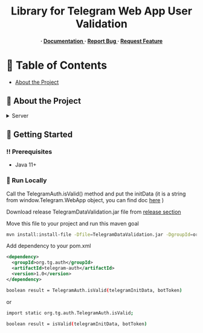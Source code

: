 <div align='center'>

<h1>Library for Telegram Web App User Validation</h1>

<h4> <span> · </span> <a href="https://github.com/tofitaV/TelegramDataValidation/blob/master/README.md"> Documentation </a> <span> · </span> <a href="https://github.com/tofitaV/TelegramDataValidation/issues"> Report Bug </a> <span> · </span> <a href="https://github.com/tofitaV/TelegramDataValidation/issues"> Request Feature </a> </h4>


</div>

# :notebook_with_decorative_cover: Table of Contents

- [About the Project](#star2-about-the-project)


## :star2: About the Project
<details> <summary>Server</summary> <ul>
<li><a href="">Java 11+</a></li>
</ul> </details>

## :toolbox: Getting Started

### :bangbang: Prerequisites

- Java 11+


### :running: Run Locally
Call the TelegramAuth.isValid() method and put the initData (it is a string from window.Telegram.WebApp object, you can find doc <a href="https://core.telegram.org/bots/webapps#initializing-mini-apps">here</a> )

Download release TelegramDataValidation.jar file from <a href="https://github.com/tofitaV/TelegramDataValidation/releases/tag/release">release section</a> 

Move this file to your project and run this maven goal

```bash
mvn install:install-file -Dfile=TelegramDataValidation.jar -DgroupId=org.tg.auth  -DartifactId=telegram-auth -Dversion=1.0 -Dpackaging=jar
```

Add dependency to your pom.xml

```xml
<dependency>
  <groupId>org.tg.auth</groupId>
  <artifactId>telegram-auth</artifactId>
  <version>1.0</version>
</dependency>
```

```bash
boolean result = TelegramAuth.isValid(telegramInitData, botToken)
```

or

```bash
import static org.tg.auth.TelegramAuth.isValid;

boolean result = isValid(telegramInitData, botToken)
```
